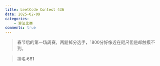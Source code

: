 ```yaml
---
title: LeetCode Contest 436
date: 2025-02-09
categories:
    - 算法比赛
comments: true
---
```


>春节后的第一场周赛，两题掉分选手，1800分好像近在咫尺但是却触摸不到。

>排名:661

<!-- more -->
